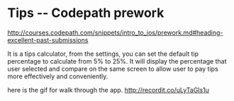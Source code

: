 # Tips -- Codepath prework

http://courses.codepath.com/snippets/intro_to_ios/prework.md#heading-excellent-past-submissions

It is a tips calculator, from the settings, you can set the default tip percentage to calculate
from 5% to 25%. It will display the percentage that user selected and compare on the same screen
to allow user to pay tips more effectively and conveniently.

here is the gif for walk through the app.
http://recordit.co/uLyTaGls1u

